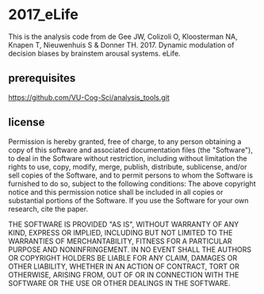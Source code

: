 # 2017_eLife
This is the analysis code from de Gee JW, Colizoli O, Kloosterman NA, Knapen T, Nieuwenhuis S &amp; Donner TH. 2017. Dynamic modulation of decision biases by brainstem arousal systems. eLife.

## prerequisites
https://github.com/VU-Cog-Sci/analysis_tools.git

## license

Permission is hereby granted, free of charge, to any person obtaining a copy of this software and associated documentation files (the "Software"), to deal in the Software without restriction, including without limitation the rights to use, copy, modify, merge, publish, distribute, sublicense, and/or sell copies of the Software, and to permit persons to whom the Software is furnished to do so, subject to the following conditions: The above copyright notice and this permission notice shall be included in all copies or substantial portions of the Software. If you use the Software for your own research, cite the paper.

THE SOFTWARE IS PROVIDED "AS IS", WITHOUT WARRANTY OF ANY KIND, EXPRESS OR IMPLIED, INCLUDING BUT NOT LIMITED TO THE WARRANTIES OF MERCHANTABILITY, FITNESS FOR A PARTICULAR PURPOSE AND NONINFRINGEMENT. IN NO EVENT SHALL THE AUTHORS OR COPYRIGHT HOLDERS BE LIABLE FOR ANY CLAIM, DAMAGES OR OTHER LIABILITY, WHETHER IN AN ACTION OF CONTRACT, TORT OR OTHERWISE, ARISING FROM, OUT OF OR IN CONNECTION WITH THE SOFTWARE OR THE USE OR OTHER DEALINGS IN THE SOFTWARE.